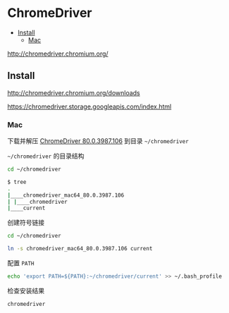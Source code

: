<!-- #selenium-chrome -->
<!-- omit in toc -->
# ChromeDriver

- [Install](#install)
  - [Mac](#mac)

<http://chromedriver.chromium.org/>

## Install

<http://chromedriver.chromium.org/downloads>

<https://chromedriver.storage.googleapis.com/index.html>

### Mac

下载并解压 [ChromeDriver 80.0.3987.106](https://chromedriver.storage.googleapis.com/index.html?path=80.0.3987.106/) 到目录 `~/chromedriver`

`~/chromedriver` 的目录结构

```bash
cd ~/chromedriver

$ tree
.
|____chromedriver_mac64_80.0.3987.106
| |____chromedriver
|____current
```

创建符号链接

```bash
cd ~/chromedriver

ln -s chromedriver_mac64_80.0.3987.106 current
```

配置 `PATH`

```bash
echo 'export PATH=${PATH}:~/chromedriver/current' >> ~/.bash_profile
```

检查安装结果

```bash
chromedriver
```
